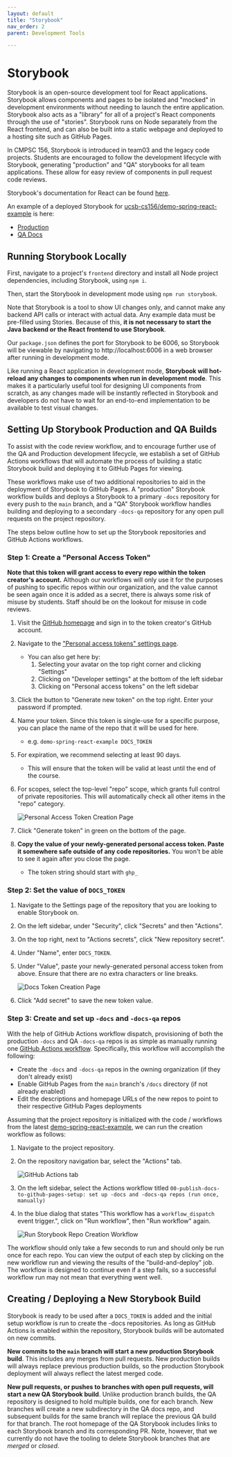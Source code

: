 ```yaml
---
layout: default
title: "Storybook"
nav_order: 2
parent: Development Tools

---
```


# Storybook

Storybook is an open-source development tool for React applications. Storybook allows components and pages to be isolated and "mocked" in development environments without needing to launch the entire application. Storybook also acts as a "library" for all of a project's React components through the use of "stories". Storybook runs on Node separately from the React frontend, and can also be built into a static webpage and deployed to a hosting site such as GitHub Pages.

In CMPSC 156, Storybook is introduced in team03 and the legacy code projects. Students are encouraged to follow the development lifecycle with Storybook, generating "production" and "QA" storybooks for all team applications. These allow for easy review of components in pull request code reviews.

Storybook's documentation for React can be found [here](https://storybook.js.org/docs/react/get-started/introduction).

An example of a deployed Storybook for [ucsb-cs156/demo-spring-react-example](https://github.com/ucsb-cs156/demo-spring-react-example) is here:
* [Production](https://ucsb-cs156.github.io/demo-spring-react-example-docs/)
* [QA Docs](https://ucsb-cs156.github.io/demo-spring-react-example-docs-qa/)

## Running Storybook Locally

First, navigate to a project's `frontend` directory and install all Node project dependencies, including Storybook, using `npm i`. 

Then, start the Storybook in development mode using `npm run storybook`.

Note that Storybook is a tool to show UI changes only, and cannot make any backend API calls or interact with actual data. Any example data must be pre-filled using Stories. Because of this, **it is not necessary to start the Java backend or the React frontend to use Storybook**.

Our `package.json` defines the port for Storybook to be 6006, so Storybook will be viewable by navigating to http://localhost:6006 in a web browser after running in development mode.

Like running a React application in development mode, **Storybook will hot-reload any changes to components when run in development mode**. This makes it a particularly useful tool for designing UI components from scratch, as any changes made will be instantly reflected in Storybook and developers do not have to wait for an end-to-end implementation to be available to test visual changes.

## Setting Up Storybook Production and QA Builds

To assist with the code review workflow, and to encourage further use of the QA and Production development lifecycle, we establish a set of GitHub Actions workflows that will automate the process of building a static Storybook build and deploying it to GitHub Pages for viewing. 

These workflows make use of two additional repositories to aid in the deployment of Storybook to GitHub Pages. A "production" Storybook workflow builds and deploys a Storybook to a primary `-docs` repository for every  push to the `main` branch, and a "QA" Storybook workflow handles building and deploying to a secondary `-docs-qa` repository for any open pull requests on the project repository.

The steps below outline how to set up the Storybook repositories and GitHub Actions workflows. 

### Step 1: Create a "Personal Access Token"

**Note that this token will grant access to every repo within the token creator's account.** Although our workflows will only use it for the purposes of pushing to specific repos within our organization, and the value cannot be seen again once it is added as a secret, there is always some risk of misuse by students. Staff should be on the lookout for misuse in code reviews.

1. Visit the [GitHub homepage](https://github.com/) and sign in to the token creator's GitHub account.
2. Navigate to the ["Personal access tokens" settings page](https://github.com/settings/tokens).
   * You can also get here by:
      1. Selecting your avatar on the top right corner and clicking "Settings"
      2. Clicking on "Developer settings" at the bottom of the left sidebar
      3. Clicking on "Personal access tokens" on the left sidebar
3. Click the button to "Generate new token" on the top right. Enter your password if prompted.
4. Name your token. Since this token is single-use for a specific purpose, you can place the name of the repo that it will be used for here.
   * e.g. `demo-spring-react-example DOCS_TOKEN`
5. For expiration, we recommend selecting at least 90 days.
   * This will ensure that the token will be valid at least until the end of the course.
6. For scopes, select the top-level "repo" scope, which grants full control of private repositories. This will automatically check all other items in the "repo" category.

    ![Personal Access Token Creation Page](../../images/services/development-tools/storybook-github-pat.PNG)

7. Click "Generate token" in green on the bottom of the page.
8. **Copy the value of your newly-generated personal access token. Paste it somewhere safe outside of any code repositories.** You won't be able to see it again after you close the page.
   * The token string should start with `ghp_`

### Step 2: Set the value of `DOCS_TOKEN`

1. Navigate to the Settings page of the repository that you are looking to enable Storybook on.
2. On the left sidebar, under "Security", click "Secrets" and then "Actions".
3. On the top right, next to "Actions secrets", click "New repository secret".
4. Under "Name", enter `DOCS_TOKEN`.
5. Under "Value", paste your newly-generated personal access token from above. Ensure that there are no extra characters or line breaks.

    ![Docs Token Creation Page](../../images/services/development-tools/storybook-github-docs-token.PNG)

6. Click "Add secret" to save the new token value.

### Step 3: Create and set up `-docs` and `-docs-qa` repos

With the help of GitHub Actions workflow dispatch, provisioning of both the production `-docs` and QA `-docs-qa` repos is as simple as manually running one [GitHub Actions workflow](https://github.com/ucsb-cs156/demo-spring-react-example/blob/main/.github/workflows/00-publish-docs-to-github-pages-setup.yml). Specifically, this workflow will accomplish the following:

* Create the `-docs` and `-docs-qa` repos in the owning organization (if they don't already exist)
* Enable GitHub Pages from the `main` branch's `/docs` directory (if not already enabled)
* Edit the descriptions and homepage URLs of the new repos to point to their respective GitHub Pages deployments

Assuming that the project repository is initialized with the code / workflows from the latest [demo-spring-react-example](https://github.com/ucsb-cs156/demo-spring-react-example), we can run the creation workflow as follows:

1. Navigate to the project repository.
2. On the repository navigation bar, select the "Actions" tab.

    ![GitHub Actions tab](../../images/services/development-tools/github-actions-tab.PNG)

3. On the left sidebar, select the Actions workflow titled `00-publish-docs-to-github-pages-setup: set up -docs and -docs-qa repos (run once, manually)`
4. In the blue dialog that states "This workflow has a `workflow_dispatch` event trigger.", click on "Run workflow", then "Run workflow" again.

    ![Run Storybook Repo Creation Workflow](../../images/services/development-tools/storybook-docs-run-workflow.PNG)

The workflow should only take a few seconds to run and should only be run once for each repo. You can view the output of each step by clicking on the new workflow run and viewing the results of the "build-and-deploy" job. The workflow is designed to continue even if a step fails, so a successful workflow run may not mean that everything went well.

## Creating / Deploying a New Storybook Build

Storybook is ready to be used after a `DOCS_TOKEN` is added and the initial setup workflow is run to create the -docs repositories. As long as GitHub Actions is enabled within the repository, Storybook builds will be automated on new commits.

**New commits to the `main` branch will start a new production Storybook build**. This includes any merges from pull requests. New production builds will always replace previous production builds, so the production Storybook deployment will always reflect the latest merged code.

**New pull requests, or pushes to branches with open pull requests, will start a new QA Storybook build**. Unlike production branch builds, the QA repository is designed to hold multiple builds, one for each branch. New branches will create a new subdirectory in the QA docs repo, and subsequent builds for the same branch will replace the previous QA build for that branch. The root homepage of the QA Storybook includes links to each Storybook branch and its corresponding PR. Note, however, that we currently do not have the tooling to delete Storybook branches that are *merged* or *closed*. 
